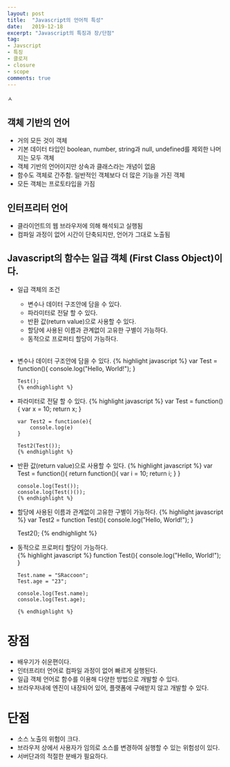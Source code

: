 ```yaml
---
layout: post
title:  "Javascript의 언어적 특성"
date:   2019-12-18
excerpt: "Javascript의 특징과 장/단점"
tag:
- Javscript 
- 특징
- 클로저
- closure
- scope
comments: true
---
```

ㅅ
## 객체 기반의 언어
* 거의 모든 것이 객체
* 기본 데이터 타입인 boolean, number, string과 null, undefined를 제외한 나머지는 모두 객체
* 객체 기반의 언어이지만 상속과 클래스라는 개념이 없음
* 함수도 객체로 간주함. 일반적인 객체보다 더 많은 기능을 가진 객체
* 모든 객체는 프로토타입을 가짐

## 인터프리터 언어
* 클라이언트의 웹 브라우저에 의해 해석되고 실행됨
* 컴파일 과정이 없어 시간이 단축되지만, 언어가 그대로 노출됨

## Javascript의 함수는 일급 객체 (First Class Object)이다.
* 일급 객체의 조건
    - 변수나 데이터 구조안에 담을 수 있다.
    - 파라미터로 전달 할 수 있다.
    - 반환 값(return value)으로 사용할 수 있다.
    - 할당에 사용된 이름과 관계없이 고유한 구별이 가능하다.
    - 동적으로 프로퍼티 할당이 가능하다.  
      <br/>
* 변수나 데이터 구조안에 담을 수 있다.
{% highlight javascript %}
      var Test = function(){
          console.log("Hello, World!");
      }
      
      Test();
      {% endhighlight %}  
* 파라미터로 전달 할 수 있다.
{% highlight javascript %}
      var Test = function(){
          var x = 10;
          return x;
      }
      
      var Test2 = function(e){
          console.log(e)
      }
      
      Test2(Test());
      {% endhighlight %}
* 반환 값(return value)으로 사용할 수 있다.
{% highlight javascript %}
      var Test = function(){
          return function(){
              var i = 10;
              return i;
          }
      }
      
      console.log(Test());
      console.log(Test()());
      {% endhighlight %}
* 할당에 사용된 이름과 관계없이 고유한 구별이 가능하다.
{% highlight javascript %}
     var Test2 = function Test(){
        console.log("Hello, World!");
     }
     
     Test2();
      {% endhighlight %}
* 동적으로 프로퍼티 할당이 가능하다.  
{% highlight javascript %}
      function Test(){
         console.log("Hello, World!");
      }
      
      Test.name = "SRaccoon";
      Test.age = "23";
      
      console.log(Test.name);
      console.log(Test.age);
            
      {% endhighlight %}            

# 장점
* 배우기가 쉬운편이다.
* 인터프리터 언어로 컴파일 과정이 없어 빠르게 실행된다.
* 일급 객체 언어로 함수를 이용해 다양한 방법으로 개발할 수 있다.
* 브라우저내에 엔진이 내장되어 있어, 플랫폼에 구애받지 않고 개발할 수 있다.

# 단점
* 소스 노출의 위험이 크다.
* 브라우저 상에서 사용자가 임의로 소스를 변경하여 실행할 수 있는 위험성이 있다.
* 서버단과의 적절한 분배가 필요하다.
